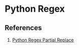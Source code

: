 # Python Regex

## References

1. [Python Regex Partial Replace](https://code.luasoftware.com/tutorials/python/python-regex-partial-replace/)

